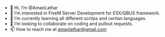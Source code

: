 - 👋 Hi, I’m @AmanLathar
- 👀 I’m interested in FiveM Server Development for ESX/QBUS framework.
- 🌱 I’m currently learning all different scritps and certian languages.
- 💞️ I’m looking to collaborate on coding and pullout requests.
- 📫 How to reach me at amanlathar@gmail.com

<!---
AmanLathar/AmanLathar is a ✨ special ✨ repository because its `README.md` (this file) appears on your GitHub profile.
You can click the Preview link to take a look at your changes.
--->
